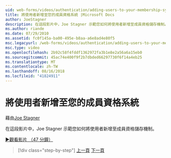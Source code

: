 ```yaml
---
uid: web-forms/videos/authentication/adding-users-to-your-membership-system
title: 將使用者新增至您的成員資格系統 |Microsoft Docs
author: JoeStagner
description: 在這段影片中，Joe Stagner 示範您如何將使用者新增至成員資格儲存機制。
ms.author: riande
ms.date: 07/29/2010
ms.assetid: fc0f145a-ba00-495e-b8aa-a6e8ad4e80f5
msc.legacyurl: /web-forms/videos/authentication/adding-users-to-your-membership-system
msc.type: video
ms.openlocfilehash: 2b92c58f4fddf1362972fa3b1e8e2a56a6a15eb0
ms.sourcegitcommit: 45ac74e400f9f2b7dbded66297730f6f14a4eb25
ms.translationtype: MT
ms.contentlocale: zh-TW
ms.lasthandoff: 08/16/2018
ms.locfileid: "41824911"
---
```

<a name="adding-users-to-your-membership-system"></a>將使用者新增至您的成員資格系統
====================
藉由[Joe Stagner](https://github.com/JoeStagner)

在這段影片中，Joe Stagner 示範您如何將使用者新增至成員資格儲存機制。

[&#9654;觀看影片 （47 分鐘）](https://channel9.msdn.com/Blogs/ASP-NET-Site-Videos/adding-users-to-your-membership-system)

> [!div class="step-by-step"]
> [上一頁](validating-users-with-the-login-control.md)
> [下一頁](logging-users-into-your-membership-system.md)
